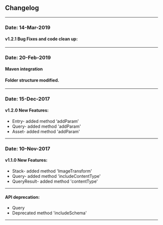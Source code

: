 ## Changelog
------------------------------------------------
### Date: 14-Mar-2019
#### v1.2.1 Bug Fixes and code clean up:
------------------------------------------------
### Date: 20-Feb-2019
#### Maven integration
#### Folder structure modified.
------------------------------------------------
### Date: 15-Dec-2017
#### v1.2.0 New Features:
- Entry- added method ‘addParam’
- Query- added method 'addParam'
- Asset- added method 'addParam'
------------------------------------------------
### Date: 10-Nov-2017
#### v1.1.0 New Features:
- Stack- added method 'ImageTransform'
- Query- added method 'includeContentType'
- QueryResult- added method 'contentType'
------------------------------------------------
#### API deprecation:
- Query
- Deprecated method 'includeSchema'
------------------------------------------------